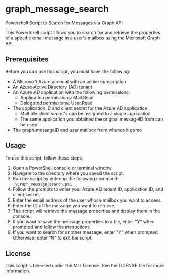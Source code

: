 # graph_message_search
Powershell Script to Search for Messages via Graph API

This PowerShell script allows you to search for and retrieve the properties of a specific email message in a user's mailbox using the Microsoft Graph API.

## Prerequisites

Before you can use this script, you must have the following:

- A Microsoft Azure account with an active subscription
- An Azure Active Directory (AD) tenant
- An Azure AD application with the following permissions:
  - Application permissions: Mail.Read
  - Delegated permissions: User.Read
- The application ID and client secret for the Azure AD application
  - Multiple client secret's can be assigned to a single application
  - The same application you obtained the original messageID from can be used
- The graph.messageID and user mailbox from whence it came

## Usage

To use this script, follow these steps:

1. Open a PowerShell console or terminal window.
2. Navigate to the directory where you saved the script.
3. Run the script by entering the following command: `.\graph_message_search.ps1`
4. Follow the prompts to enter your Azure AD tenant ID, application ID, and client secret.
5. Enter the email address of the user whose mailbox you want to access.
6. Enter the ID of the message you want to retrieve.
7. The script will retrieve the message properties and display them in the console.
8. If you want to save the message properties to a file, enter "Y" when prompted and follow the instructions.
9. If you want to search for another message, enter "Y" when prompted. Otherwise, enter "N" to exit the script.

## License

This script is licensed under the MIT License. See the LICENSE file for more information.
